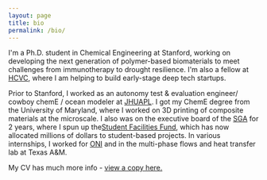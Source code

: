 ```yaml
---
layout: page
title: bio
permalink: /bio/
---
```

I'm a Ph.D. student in Chemical Engineering at Stanford, working on developing the next generation of polymer-based biomaterials to meet challenges from immunotherapy to drought resilience. I'm also a fellow at [HCVC](https://hcvc.co), where I am helping to build early-stage deep tech startups.

Prior to Stanford, I worked as an autonomy test & evaluation engineer/ cowboy chemE / ocean modeler at [JHUAPL](https://jhuapl.edu). I got my ChemE degree from the University of Maryland, where I worked on 3D printing of composite materials at the microscale. I also was on the executive board of the [SGA](umdsga.com) for 2 years, where I spun up the[Student Facilities Fund](https://studentfacilitiesfund.umd.edu/), which has now allocated millions of dollars to student-based projects. In various internships, I worked for [ONI](https://oni.navy.mil) and in the multi-phase flows and heat transfer lab at Texas A&M.

My CV has much more info - [view a copy here.](assets/2025_Eckman_CV.pdf)
